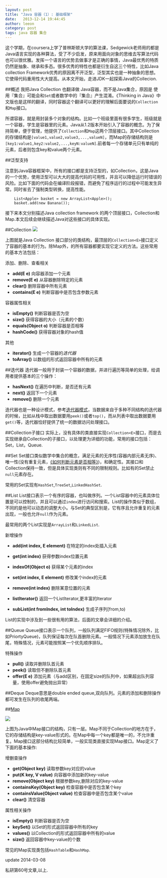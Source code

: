 ```yaml
---
layout: post
title: "Java 容器（1）: 基础框架"
date:   2013-12-14 19:44:45
author: leeon
category: post
tags: java 容器 集合
---
```


这个学期，在coursera上学了普林斯顿大学的算法课，Sedgewick老师用的都是Java语言实现的各种算法，受了不少启发，原来用面向对象的思维去写算法代码也可以很优雅。发挥一个语言的优势去做事才是正确的事情，Java最优秀的特质仍然是抽象、继承和多态。很多优秀的特性也都是衍生自这三个特性，比如Java collection Framework优秀的原因离不开泛型，泛型其实也是一种抽象的思想。它使得代码重用性大大提高。从本文开始，走进JDK一起探索Java的Collecion.

<!-- break -->

##概述
我把Java Collection 也翻译做 Java容器，而不是Java集合，原因是 使用『集合』可能会和`Set`或者数学中的『集合』产生混淆。《Thinking in Java》中文版也是这样的翻译，同时容器这个翻译可以更好的理解后面要说的`Collection`和`Map`接口。

所谓容器，就是用封装多个对象的结构。比如一个班级里面有很多学生，班级就是一个容器，学生是容器里的元素。Java从1.2版本开始引入了容器的概念。为了保持简单，便于管理，他提供了`Collection`和`Map`这两个顶层接口。其中Collection的存储结构是`[value1,value2,value3,...,valueN]`，而Map的存储结构则是`[key1:value1,key2:value2,...,keyN:valueN]`.前者每一个存储单元只有单纯的元素，后者则包含key和value两个元素。


##泛型支持

注意到Java容器框架中，所有的接口都是支持泛型的，如Collection<E>，这是Java的一个优势，使用泛型可以大大的提高代码的可用性，并且可以降低运行时错误的风险。比如下面的代码会在编译阶段报错，而避免了程序运行的过程中可能发生异常。同时省去了强制类型转换，提高性能。

        List<Apple> basket = new ArrayList<Apple>();
        basket.add(new Banana());

接下来本文分别描述Java collection framework 的两个顶层接口，Collection和Map.本文后续会继续描述Java对这些接口的具体实现。

##Collection
![](http://www.programcreek.com/wp-content/uploads/2009/02/java-collection-hierarchy.jpeg)

上图就是Java Collection 接口部分的类结构，最顶层的`Collection<E>`接口定义了容器的基本的行为。除Map外，的所有容器都要实现它定义的方法。这些常用的基本方法包括：

添加、删除、查看相关

+ **add(E e)** 向容器添加一个元素
+ **remove(E e)** 从容器删除特定的元素
+ **clear()** 删除容器中所有元素
+ **contains(E e)** 判断容器中是否包含参数元素

容器属性相关

+ **isEmpty()** 判断容器是否为空
+ **size()** 获得容器的大小（元素的个数）
+ **equals(Object o)** 判断容器是否相等 
+ **hashCode()** 获得容器对象的hash值

其他

+ **iterator()** 生成一个容器的*迭代器*
+ **toArray()** 以数组的形式返回容器中所有的元素

##迭代器
迭代器一般用于封装一个容器的数据，并进行遍历等简单的处理，给调用者提供基本的三个操作：

+ **hasNext()** 在遍历中判断，是否还有元素
+ **next()** 返回下一个元素
+ **remove()** 删除一个元素

迭代器也是一种设计模式，参考[迭代器模式](/note/16)，当数据来自于多种不同结构的迭代器的时候，比如从栈中取出数据要用`peek()`或者`top()`，而从列表中取出数据要用`get()`等，迭代器恰好提供了统一的数据访问处理接口。


##Collection子接口
实际上，没有具体的类直接实现`Collection<E>`接口，而是去实现继承自Collection的子接口，以处理更为详细的功能，常用的接口包括：Set，List，Queue.

##Set
Set接口类似数学中集合的概念，满足元素的无序性(容器内部元素无序)、唯一性(没有重复元素，[《如何判断元素是否相等》](/post/59))，和确定性。其接口和Collection保持一致，但是具体实现类则有不同的限制规则。比如有的Set禁止`null`元素存在。

常用的Set实现有`HashSet`,`TreeSet`,`LinkedHashSet`.

##List
List接口表示一个有序的容器，也叫做序列。一个List容器中的元素具体位置是可以控制的，并且可以通过`index`进行访问和搜索。List的操作类似于数组，不同的是他可以动态的调整大小。与Set的典型区别是，它有序且允许重复的元素出现，一般也允许`null`作为元素。

最常用的两个List实现是`ArrayList`和`LinkedList`.

新增操作

+ **add(int index, E element)** 在特定的index处插入元素
+ **get(int index)** 获得参数index位置元素
+ **indexOf(Object o)** 获得某个元素的index
+ **set(int index, E element)** 修改某个index的元素
+ **remove(int index)** 删除某意位置的元素

+ **listIterator()** 返回一个ListIterator,更丰富的Iterator
+ **subList(int fromIndex, int toIndex)** 生成子序列[from,to)

List的实现中涉及到一些很有用的算法，后面的文章会详细的介绍。

##Queue
Queue接口表示一个队列，一般队列满足FIFO规则(特殊情况除外，比如PriortyQueue)，队列保证每次在队首删除元素。一般情况下元素添加放生在队尾，特殊情况，元素可能按照某一个优先顺序排队。

特殊操作

+ **pull()** 读取并删除队首元素
+ **peek()** 读取但不删除队首元素
+ **offer(E e)** 添加元素（与add区别，在固定size的队列中，如果超出队列容量，使用offer避免抛出异常）

##Deque
Deque意思是double ended queue,双向队列。元素的添加和删除操作都可发生在队列的收尾两端。


##[Map](id:map)

![](http://www.programcreek.com/wp-content/uploads/2009/02/MapClassHierarchy-600x354.jpg)

上图为Java中Map接口的结构，只有一层。Map不同于Collection的地方在于，它的存储结构是key-value形式的。在Map中每一个key都是唯一的，不允许重复。Map接口这部分结构比较简单，一般实现类直接实现Map接口。Map定义了下面的基本操作:

增删查操作

+ **get(Object key)** 读取参数key对应的value
+ **put(K key, V value)** 向容器中添加新的key-value
+ **remove(Object key)** 根据参数key,删除对应的key-value
+ **containsKey(Object key)** 检查容器中是否包含某个key
+ **containsValue(Object value)** 检查容器中是否包含某个value
+ **clear()** 清空容器

属性相关操作

+ **isEmpty()** 判断容器是否为空
+ **keySet()** 以Set的形式返回容器中所有的key
+ **values()** 以Collection的形式返回容器中所有的value
+ **size()** 返回容器中key-value的个数


常见的Map实现类包括`HashTable`和`HashMap`.

update 2014-03-08

私研第60号文章,以上.

